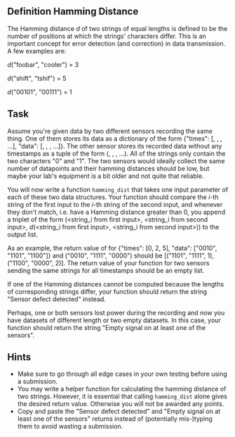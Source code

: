 ## Definition Hamming Distance

The Hamming distance *d* of two strings of equal lengths is defined to be the number of positions at which the strings' characters differ.
This is an important concept for error detection (and correction) in data transmission.
A few examples are:

*d*("foobar", "cooler") = 3

*d*("shift", "tshif") = 5

*d*("00101", "00111") = 1

## Task

Assume you're given data by two different sensors recording the same thing. One of them stores its data as a dictionary of the form
{"times": \[<integer1>, <integer2>, <integer3>, ...\], "data": \[<string1>, <string2>, <string3>, ...\]}. The other sensor stores its recorded
data without any timestamps as a tuple of the form (<string1>, <string2>, <string3>, ...). All of the strings only contain the two characters "0" and "1". The two sensors would ideally collect the same number of datapoints
and their hamming distances should be low, but maybe your lab's equipment is a bit older and not quite that reliable. 

You will now write a function `hamming_dist` that takes one input parameter of each of these two data structures. Your function should compare the *i*-th string
of the first input to the *i*-th string of the second input, and whenever they don't match, i.e. have a Hamming distance greater than 0, you append a triplet
of the form (<string_i from first input>, <string_i from second input>, *d*(<string_i from first input>, <string_i from second input>)) to the output list.

As an example, the return value of for {"times": \[0, 2, 5\], "data": \["0010", "1101", "1100"\]} and ("0010", "1111", "0000") should be \[("1101", "1111", 1), ("1100", "0000", 2)\].
The return value of your function for two sensors sending the same strings for all timestamps should be an empty list.

If one of the Hamming distances cannot be computed because the lengths of corresponding strings differ, your function should return the string "Sensor defect detected" instead.

Perhaps, one or both sensors lost power during the recording and now you have datasets of different length or two empty datasets. In this case, your function should return the string "Empty signal on at least one of the sensors".

## Hints
- Make sure to go through all edge cases in your own testing before using a submission.
- You may write a helper function for calculating the hamming distance of two strings. However, it is essential that calling `hamming_dist` alone gives the desired return value. Otherwise you will not be awarded any points.
- Copy and paste the "Sensor defect detected" and "Empty signal on at least one of the sensors" returns instead of (potentially mis-)typing them to avoid wasting a submission.

